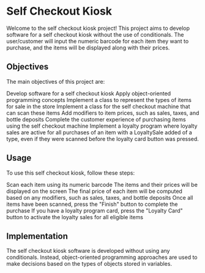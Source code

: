 # Self Checkout Kiosk

Welcome to the self checkout kiosk project! This project aims to develop software for a self checkout kiosk without the use of conditionals. The user/customer will input the numeric barcode for each item they want to purchase, and the items will be displayed along with their prices.

## Objectives

The main objectives of this project are:

Develop software for a self checkout kiosk
Apply object-oriented programming concepts
Implement a class to represent the types of items for sale in the store
Implement a class for the self checkout machine that can scan these items
Add modifiers to item prices, such as sales, taxes, and bottle deposits
Complete the customer experience of purchasing items using the self checkout machine
Implement a loyalty program where loyalty sales are active for all purchases of an item with a LoyaltySale added of a type, even if they were scanned before the loyalty card button was pressed.

## Usage

To use this self checkout kiosk, follow these steps:

Scan each item using its numeric barcode
The items and their prices will be displayed on the screen
The final price of each item will be computed based on any modifiers, such as sales, taxes, and bottle deposits
Once all items have been scanned, press the "Finish" button to complete the purchase
If you have a loyalty program card, press the "Loyalty Card" button to activate the loyalty sales for all eligible items

## Implementation

The self checkout kiosk software is developed without using any conditionals. Instead, object-oriented programming approaches are used to make decisions based on the types of objects stored in variables.
